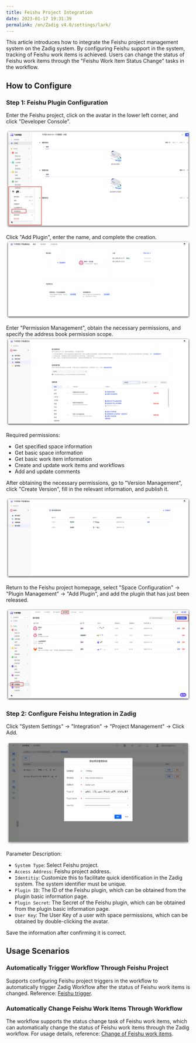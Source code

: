 ```yaml
---
title: Feishu Project Integration
date: 2023-01-17 19:31:39
permalink: /en/Zadig v4.0/settings/lark/
---
```


This article introduces how to integrate the Feishu project management system on the Zadig system. By configuring Feishu support in the system, tracking of Feishu work items is achieved. Users can change the status of Feishu work items through the "Feishu Work Item Status Change" tasks in the workflow.

## How to Configure

### Step 1: Feishu Plugin Configuration
Enter the Feishu project, click on the avatar in the lower left corner, and click "Developer Console".

![larkapp](../../../../_images/larkapp_config_01.png)

Click "Add Plugin", enter the name, and complete the creation.
![larkapp](../../../../_images/larkapp_config_02.png)

Enter "Permission Management", obtain the necessary permissions, and specify the address book permission scope.
![larkapp](../../../../_images/larkapp_config_03.png)

Required permissions:
- Get specified space information
- Get basic space information
- Get basic work item information
- Create and update work items and workflows
- Add and update comments

After obtaining the necessary permissions, go to "Version Management", click "Create Version", fill in the relevant information, and publish it.

![larkapp](../../../../_images/larkapp_config_04.png)

Return to the Feishu project homepage, select "Space Configuration" -> "Plugin Management" -> "Add Plugin", and add the plugin that has just been released.

![larkapp](../../../../_images/larkapp_config_05.png)

### Step 2: Configure Feishu Integration in Zadig

Click "System Settings" -> "Integration" -> "Project Management" -> Click Add.

![lark](../../../../_images/lark1.png)

Parameter Description:
- `System Type`: Select Feishu project.
- `Access Address`: Feishu project address.
- `Identitiy`: Customize this to facilitate quick identification in the Zadig system. The system identifier must be unique.
- `Plugin ID`: The ID of the Feishu plugin, which can be obtained from the plugin basic information page.
- `Plugin Secret`: The Secret of the Feishu plugin, which can be obtained from the plugin basic information page.
- `User Key`: The User Key of a user with space permissions, which can be obtained by double-clicking the avatar.

Save the information after confirming it is correct.

## Usage Scenarios

### Automatically Trigger Workflow Through Feishu Project

Supports configuring Feishu project triggers in the workflow to automatically trigger Zadig Workflow after the status of Feishu work items is changed. Reference: [Feishu trigger](/en/Zadig%20v4.0/project/workflow-trigger/#feishu-project-trigger).

### Automatically Change Feishu Work Items Through Workflow

The workflow supports the status change task of Feishu work items, which can automatically change the status of Feishu work items through the Zadig workflow. For usage details, reference: [Change of Feishu work items](/en/Zadig%20v4.0/project/workflow-jobs/#feishu-work-item-status-change).